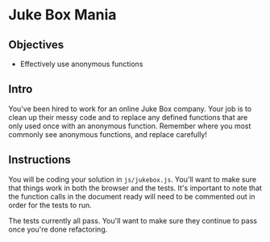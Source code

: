 # Juke Box Mania

## Objectives

+ Effectively use anonymous functions

## Intro

You've been hired to work for an online Juke Box company. Your job is to clean up their messy code and to replace any defined functions that are only used once with an anonymous function. Remember where you most commonly see anonymous functions, and replace carefully!

## Instructions

You will be coding your solution in `js/jukebox.js`. You'll want to make sure that things work in both the browser and the tests. It's important to note that the function calls in the document ready will need to be commented out in order for the tests to run.

The tests currently all pass. You'll want to make sure they continue to pass once you're done refactoring.

